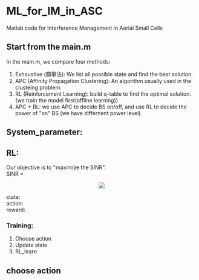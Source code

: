 # ML_for_IM_in_ASC
Matlab code for Interference Management in Aerial Small Cells

## Start from the main.m
In the main.m, we compare four methods: 
1. Exhaustive (窮舉法): We list all possible state and find the best solution. 
2. APC (Affinity Propagation Clustering): An algorithm usually used in the clusteing problem. 
3. RL (Reinforcement Learning): build q-table to find the optimal solution. (we train the model first(offline learning)) 
4. APC + RL: we use APC to decide BS on/off, and use RL to decide the power of "on" BS (we have differnent power level) 

## System_parameter: 

## RL: 
Our objective is to "maximize the SINR".  
SINR = 
<p align="center">
  <img src="http://latex.codecogs.com/gif.latex? \frac{signalRSRP}{interferenceRSRP + Noise}" />
</p>


state:   
action:  
reward:  
 
### Training: 
1. Choose action 
2. Update state 
3. RL_learn

 
## choose action 
